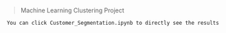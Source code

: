 #

> Machine Learning Clustering Project

```
 You can click Customer_Segmentation.ipynb to directly see the results
```

#